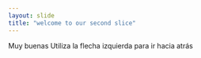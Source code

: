 ```yaml
---
layout: slide
title: "welcome to our second slice"
---
```

Muy buenas
Utiliza la flecha izquierda para ir hacia atrás
